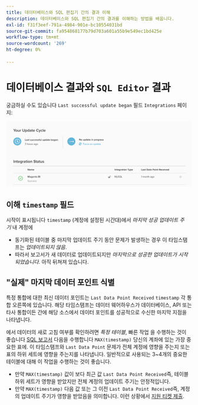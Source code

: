 ```yaml
---
title: 데이터베이스와 SQL 편집기 간의 결과 이해
description: 데이터베이스와 SQL 편집기 간의 결과를 이해하는 방법을 배웁니다.
exl-id: f31f3eef-791a-4984-901e-bc10554031bd
source-git-commit: fa954868177b79d703a601a55b9e549ec1bd425e
workflow-type: tm+mt
source-wordcount: '269'
ht-degree: 0%

---
```


# 데이터베이스 결과와 `SQL Editor` 결과

궁금하실 수도 있습니다 `Last successful update began` 필드 `Integrations` 페이지:

![Last_successful_update.png](../../../assets/Last_successful_update.png)

## 이해 `timestamp` 필드

시작이 표시됩니다 `timestamp` (계정에 설정된 시간대)에서 _마지막 성공 업데이트 주기_ 내 계정에

- 동기화된 테이블 중 마지막 업데이트 주기 동안 문제가 발생하는 경우 이 타임스탬프는 *업데이트되지 않음*.
- 따라서 보고서가 새 데이터로 업데이트되지만 *마지막으로 성공한 업데이트가 시작되었습니다.* 아직 뒤쳐져 있습니다.

## &quot;실제&quot; 마지막 데이터 포인트 식별

특정 통합에 대한 최신 데이터 포인트는 `Last Data Point Received` `timestamp` 각 통합 오른쪽에 있습니다. 해당 타임스탬프는 데이터 웨어하우스가 데이터베이스, API 또는 타사 통합이든 간에 해당 소스에서 데이터 포인트를 성공적으로 수신한 마지막 지점을 나타냅니다.

에서 데이터의 새로 고침 여부를 확인하려면 *특정 테이블*, 빠른 작업 을 수행하는 것이 좋습니다 [SQL 보고서](../../dev-reports/sql-rpt-bldr.md) 다음을 수행합니다 `MAX(timestamp)` 당신의 계좌에 있는 가장 중요한 표에. 이 타임스탬프와 `Last Data Point` 문제가 전체 계정에 영향을 주는지 또는 표의 하위 세트에 영향을 주는지를 나타냅니다. 일반적으로 사용되는 3~4개의 중요한 테이블에 대해 이 작업을 수행하는 것이 좋습니다.

- 만약 `MAX(timestamp)` 값이 보다 최근 값 `Last Data Point Received`즉, 테이블 하위 세트가 영향을 받았지만 전체 계정의 업데이트 주기는 안정적입니다.
- 만약 `MAX(timestamp)` 다음 값 또는 그 이전 `Last Data Point Received`즉, 계정의 업데이트 주기가 영향을 받았음을 의미합니다. 이런 상황에서 [지원 티켓 제출](https://experienceleague.adobe.com/docs/commerce-knowledge-base/kb/troubleshooting/miscellaneous/mbi-service-policies.html?lang=en).
